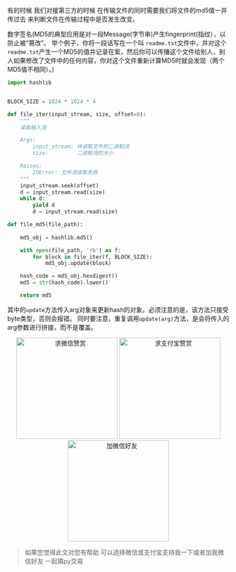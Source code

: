 有的时候 我们对接第三方的时候 在传输文件的同时需要我们将文件的md5值一并传过去 来判断文件在传输过程中是否发生改变。

数字签名(MD5的典型应用是对一段Message(字节串)产生fingerprint(指纹），以防止被“篡改”。
举个例子，你将一段话写在一个叫 `readme.txt`文件中，并对这个`readme.txt`产生一个MD5的值并记录在案，然后你可以传播这个文件给别人，别人如果修改了文件中的任何内容，你对这个文件重新计算MD5时就会发现（两个MD5值不相同）。)

```python
import hashlib


BLOCK_SIZE = 1024 * 1024 * 4

def file_iter(input_stream, size, offset=0):
    """
    读取输入流

    Args:
        input_stream: 待读取文件的二进制流
        size:         二进制流的大小

    Raises:
        IOError: 文件流读取失败
    """
    input_stream.seek(offset)
    d = input_stream.read(size)
    while d:
        yield d
        d = input_stream.read(size)

def file_md5(file_path):
    
    md5_obj = hashlib.md5()

    with open(file_path, 'rb') as f:
        for block in file_iter(f, BLOCK_SIZE):
            md5_obj.update(block)

    hash_code = md5_obj.hexdigest()
    md5 = str(hash_code).lower()

    return md5
```

其中的`update`方法传入arg对象来更新hash的对象。必须注意的是，该方法只接受byte类型，否则会报错。
同时要注意，重复调用`update(arg)`方法，是会将传入的arg参数进行拼接，而不是覆盖。

<div  style="text-align: center;">    
<img src="https://s1.ax1x.com/2020/06/25/NwjAbj.jpg" alt="求微信赞赏" border="0"  width="230" height="230" />
<img src="https://s1.ax1x.com/2020/06/25/NwjvyF.jpg" alt="求支付宝赞赏" border="0"  width="230" height="230"/>
<img src="https://s1.ax1x.com/2020/06/25/Nwv8l8.jpg" alt="加微信好友" border="0" width="230" height="230"/>
</div>

> 如果您觉得此文对您有帮助 可以选择微信或支付宝支持我一下或者加我微信好友 一起搞py交易


